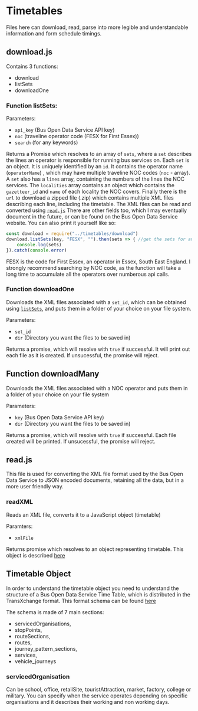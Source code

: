 # Timetables
Files here can download, read, parse into more legible and understandable information and form schedule timings.

## download.js

Contains 3 functions:
- download
- listSets
- downloadOne

### Function listSets:
Parameters:
- `api_key` (Bus Open Data Service API key)
- `noc` (traveline operator code (FESX for First Essex))
- `search` (for any keywords)

Returns a Promise which resolves to an array of `sets`, where a `set` describes the lines an operator is responsible for running bus services on.
Each `set` is an object. It is uniquely identified by an `id`.
It contains the operator name (`operatorName`)
, which may have multiple traveline NOC codes (`noc` - array). A `set` also has a `lines` array, containing the numbers of the lines the NOC services. The `localities` array contains an object which contains the `gazetteer_id` and `name` of each locality the NOC covers. Finally there is the `url` to download a zipped file (.zip) which contains multiple XML files describing each line, including the timetable. The XML files can be read and converted using [`read.js`](#readjs) There are other fields too, which I may eventually document in the future, or can be found on the Bus Open Data Service website. You can also print it yourself like so:
```js
const download = require("../timetables/download")
download.listSets(key, "FESX", "").then(sets => { //get the sets for an operator.
    console.log(sets)
}).catch(console.error)
```
FESX is the code for First Essex, an operator in Essex, South East England. I strongly recommend searching by NOC code, as the function will take a long time to accumulate all the operators over numberous api calls.

### Function downloadOne

Downloads the XML files associated with a `set_id`, which can be obtained using [`listSets`](#listsets), and puts them in a folder of your choice on your file system.

Parameters:
- `set_id`
- `dir` (Directory you want the files to be saved in)

Returns a promise, which will resolve with `true` if successful. It will print out each file as it is created. If unsucessful, the promise will reject.

## Function downloadMany

Downloads the XML files associated with a NOC operator and puts them in a folder of your choice on your file system

Parameters:
- `key` (Bus Open Data Service API key)
- `dir` (Directory you want the files to be saved in)

Returns a promise, which will resolve with `true` if successful. Each file created will be printed. If unsucessful, the promise will reject.

## read.js

This file is used for converting the XML file format used by the Bus Open Data Service to JSON encoded documents, retaining all the data, but in a more user friendly way.

### readXML

Reads an XML file, converts it to a JavaScript object (timetable)

Paramters:
- `xmlFile`

Returns promise which resolves to an object representing timetable. This object is described [here](#readxml)

## Timetable Object

In order to understand the timetable object you need to understand the structure of a Bus Open Data Service Time Table, which is distributed in the TransXchange format.
This format schema can be found [here](http://www.transxchange.org.uk/schema/2.5/doc/TransXChangeSchemaGuide-2.5-v-59.pdf)

The schema is made of 7 main sections:
- servicedOrganisations,
- stopPoints,
- routeSections,
- routes,
- journey_pattern_sections,
- services,
- vehicle_journeys

### servicedOrganisation
Can be school, office, retailSite, touristAttraction, market, factory, college or military. You can specify when the service operates depending on specific organisations and it describes their working and non working days.